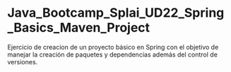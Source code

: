 # Java_Bootcamp_Splai_UD22_Spring_Basics_Maven_Project
Ejercicio de creacion de un proyecto básico en Spring con el objetivo de manejar la creación de paquetes y dependencias además del control de versiones.
